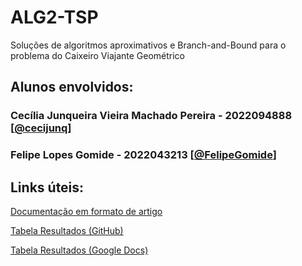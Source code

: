 # ALG2-TSP
Soluções de algoritmos aproximativos e Branch-and-Bound para o problema do Caixeiro Viajante Geométrico

## Alunos envolvidos:

### Cecília Junqueira Vieira Machado Pereira - 2022094888 [[@cecijunq](https://github.com/cecijunq)]
### Felipe Lopes Gomide - 2022043213 [[@FelipeGomide](https://github.com/FelipeGomide)]


## Links úteis:

[Documentação em formato de artigo](Doc.pdf)

[Tabela Resultados (GitHub)](TSP-Resultados.xlsx)

[Tabela Resultados (Google Docs)](https://docs.google.com/spreadsheets/d/1ksYM9xAiOXjtJHh5hqga1u28IRDI-VqO_6Af2PjuId8/edit?usp=sharing)